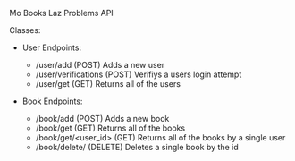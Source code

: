 Mo Books Laz Problems API

Classes:
- User
    Endpoints:
    - /user/add (POST)
        Adds a new user
    - /user/verifications (POST)
        Verifiys a users login attempt
    - /user/get (GET)
        Returns all of the users

- Book
    Endpoints:
    - /book/add (POST)
        Adds a new book
    - /book/get (GET)
        Returns all of the books
    - /book/get/<user_id> (GET)
        Returns all of the books by a single user
    - /book/delete/<id> (DELETE)
        Deletes a single book by the id